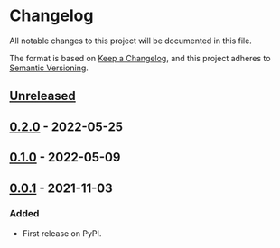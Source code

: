 # Changelog

All notable changes to this project will be documented in this file.

The format is based on [Keep a Changelog](https://keepachangelog.com/en/1.0.0/),
and this project adheres to [Semantic Versioning](https://semver.org/spec/v2.0.0.html).

## [Unreleased]

## [0.2.0] - 2022-05-25

## [0.1.0] - 2022-05-09

## [0.0.1] - 2021-11-03

### Added

- First release on PyPI.

[Unreleased]: https://github.com/briankanya/pulumi-gcp-pufferpanel/compare/v0.2.0...HEAD
[0.2.0]: https://github.com/briankanya/pulumi-gcp-pufferpanel/compare/v0.1.0...v0.2.0
[0.1.0]: https://github.com/briankanya/pulumi-gcp-pufferpanel/compare/v0.0.1...v0.1.0
[0.0.1]: https://github.com/briankanya/pulumi-gcp-pufferpanel/compare/releases/tag/v0.0.1
